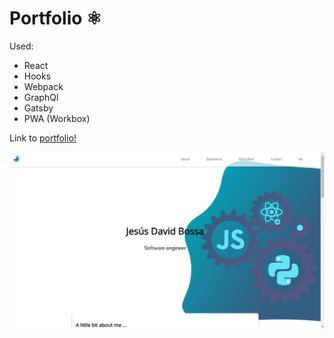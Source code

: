 # Portfolio ⚛️

Used:

- React
- Hooks
- Webpack
- GraphQl
- Gatsby
- PWA (Workbox)

Link to [portfolio!](https://jesusbossa.dev/)

![Image of petigram](./src/images/preview.png)

